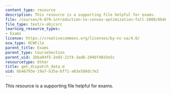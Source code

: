 ```yaml
---
content_type: resource
description: This resource is a supporting file helpful for exams.
file: /courses/6-079-introduction-to-convex-optimization-fall-2009/6b46793e19a7b35abf71a03e588dc7e2_gen_dispatch_data.m
file_type: text/x-objcsrc
learning_resource_types:
- Exams
license: https://creativecommons.org/licenses/by-nc-sa/4.0/
ocw_type: OCWFile
parent_title: Exams
parent_type: CourseSection
parent_uid: 2bba04f5-2e93-21f4-3ad8-294bf4033e5c
resourcetype: Other
title: gen_dispatch_data.m
uid: 6b46793e-19a7-b35a-bf71-a03e588dc7e2
---
```

This resource is a supporting file helpful for exams.